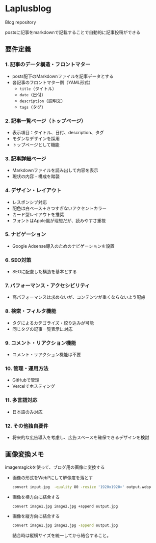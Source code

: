 # Laplusblog

Blog repository

postsに記事をmarkdownで記載することで自動的に記事投稿ができる

## 要件定義

### 1. 記事のデータ構造・フロントマター
- posts配下のMarkdownファイルを記事データとする
- 各記事のフロントマター例（YAML形式）
  - `title`（タイトル）
  - `date`（日付）
  - `description`（説明文）
  - `tags`（タグ）

### 2. 記事一覧ページ（トップページ）
- 表示項目：タイトル、日付、description、タグ
- モダンなデザインを採用
- トップページとして機能

### 3. 記事詳細ページ
- Markdownファイルを読み出して内容を表示
- 現状の内容・構成を踏襲

### 4. デザイン・レイアウト
- レスポンシブ対応
- 配色は白ベース＋きつすぎないアクセントカラー
- カード型レイアウトを推奨
- フォントはApple風が理想だが、読みやすさ重視

### 5. ナビゲーション
- Google Adsense導入のためのナビゲーションを設置

### 6. SEO対策
- SEOに配慮した構造を基本とする

### 7. パフォーマンス・アクセシビリティ
- 高パフォーマンスは求めないが、コンテンツが重くならないよう配慮

### 8. 検索・フィルタ機能
- タグによるカテゴライズ・絞り込みが可能
- 同じタグの記事一覧表示に対応

### 9. コメント・リアクション機能
- コメント・リアクション機能は不要

### 10. 管理・運用方法
- GitHubで管理
- Vercelでホスティング

### 11. 多言語対応
- 日本語のみ対応

### 12. その他独自要件
- 将来的な広告導入を考慮し、広告スペースを確保できるデザインを検討

## 画像変換メモ

imagemagickを使って、ブログ用の画像に変換する

- 画像の形式をWebPにして解像度を落とす

  ```bash
  convert input.jpg  -quality 80 -resize '1920x1920>' output.webp
   ```

- 画像を横方向に結合する

  ```bash
  convert image1.jpg image2.jpg +append output.jpg
  ```

- 画像を縦方向に結合する

  ```bash
  convert image1.jpg image2.jpg -append output.jpg
  ```

  結合時は縦横サイズを統一してから結合すること。